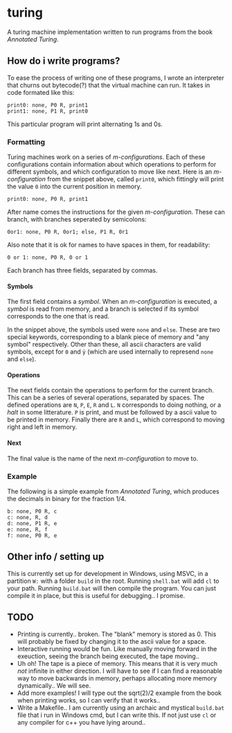 # turing
A turing machine implementation written to run programs from the book _Annotated Turing_.

## How do i write programs?
To ease the process of writing one of these programs, I wrote an interpreter that churns out bytecode(?) that the virtual machine can run. 
It takes in code formated like this:
```
print0: none, P0 R, print1
print1: none, P1 R, print0
```
This particular program will print alternating 1s and 0s. 
### Formatting

Turing machines work on a series of *m-configurations*. Each of these configurations contain information about which operations to perform for different symbols, and which configuration to move like next.
Here is an *m-configuration* from the snippet above, called `print0`, which fittingly will print the value `0` into the current position in memory.

```
print0: none, P0 R, print1
```

After name comes the instructions for the given *m-configuration*. These can branch, with branches seperated by semicolons:

```
0or1: none, P0 R, 0or1; else, P1 R, 0r1
```
Also note that it is ok for names to have spaces in them, for readability:

```
0 or 1: none, P0 R, 0 or 1
```
Each branch has three fields, separated by commas.

#### Symbols
The first field contains a _symbol_. When an _m-configuration_ is executed, a _symbol_ is read from memory, and a branch is selected if its symbol corresponds to the one that is read.

In the snippet above, the symbols used were `none` and `else`. These are two special keywords, corresponding to a blank piece of memory and "any symbol" respectively. Other than these, all ascii characters are valid symbols, except for `0` and `ÿ` (which are used internally to represend `none` and `else`).

#### Operations
The next fields contain the operations to perform for the current branch. This can be a series of several operations, separated by spaces. The defined operations are `N`, `P`, `E`, `R` and `L`. `N` corresponds to doing nothing, or a _halt_ in some litterature. `P` is print, and must be followed by a ascii value to be printed in memory. Finally there are `R` and `L`, which correspond to moving right and left in memory.

#### Next
The final value is the name of the next *m-configuration* to move to.

### Example
The following is a simple example from _Annotated Turing_, which produces the decimals in binary for the fraction 1/4.
```
b: none, P0 R, c
c: none, R, d
d: none, P1 R, e
e: none, R, f
f: none, P0 R, e
```
## Other info / setting up
This is currently set up for development in Windows, using MSVC, in a partition `W:` with a folder `build` in the root. Running `shell.bat` will add `cl` to your path. Running `build.bat` will then compile the program. You can just compile it in place, but this is useful for debugging.. I promise.
## TODO

- Printing is currently.. broken. The "blank" memory is stored as 0. This will probably be fixed by changing it to the ascii value for a space.
- Interactive running would be fun. Like manually moving forward in the exeuction, seeing the branch being executed, the tape moving.. 
- Uh oh! The tape is a piece of memory. This means that it is very much _not_ infinite in either direction. I will have to see if I can find a reasonable way to move backwards in memory, perhaps allocating more memory dynamically.. We will see.
- Add more examples! I will type out the sqrt(2)/2 example from the book when printing works, so I can verify that it works..
- Write a Makefile.. I am currently using an archaic and mystical `build.bat` file that i run in Windows cmd, but I can write this. If not just use `cl` or any compiler for c++ you have lying around..
